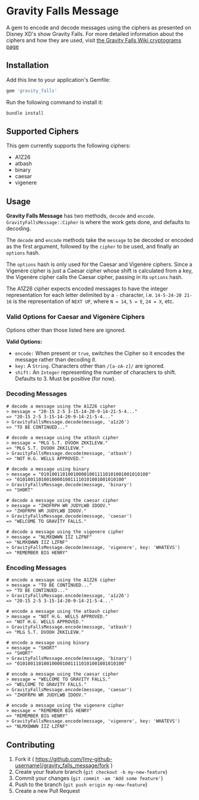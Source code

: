 # Gravity Falls Message

A gem to encode and decode messages using the ciphers as presented on Disney XD's show Gravity Falls. For more detailed information about the ciphers and how they are used, visit [the Gravity Falls Wiki cryptograms page](http://gravityfalls.wikia.com/wiki/List_of_cryptograms "Gravity Falls Wiki - List of cryptograms")

## Installation

Add this line to your application's Gemfile:

```ruby
gem 'gravity_falls'
```

Run the following command to install it:

```console
bundle install
```

## Supported Ciphers

This gem currently supports the following ciphers:

- A1Z26
- atbash
- binary
- caesar
- vigenere

## Usage

**Gravity Falls Message** has two methods, `decode` and `encode`. `GravityFallsMessage::Cipher` is where the work gets done, and defaults to decoding.

The `decode` and `encode` methods take the `message` to be decoded or encoded as the first argument, followed by the `cipher` to be used, and finally an `options` hash.

The `options` hash is only used for the Caesar and Vigenère ciphers. Since a Vigenère cipher is just a Caesar cipher whose shift is calculated from a key, the Vigenère cipher calls the Caesar cipher, passing in its `options` hash.

The A1Z26 cipher expects encoded messages to have the integer representation for each letter delimited by a `-` character, i.e. `14-5-24-20 21-16` is the representation of `NEXT UP`, where `N = 14`, `5 = E`, `24 = X`, etc.

### Valid Options for Caesar and Vigenère Ciphers

Options other than those listed here are ignored.

**Valid Options:**

- `encode:` When present or `true`, switches the Cipher so it encodes the message rather than decoding it.
- `key:` A `String`. Characters other than `/[a-zA-z]/` are ignored.
- `shift:` An `Integer` representing the number of characters to shift. Defaults to 3. Must be positive (for now). 

### Decoding Messages

```console
# decode a message using the A1Z26 cipher
> message = "20-15 2-5 3-15-14-20-9-14-21-5-4..."
=> "20-15 2-5 3-15-14-20-9-14-21-5-4..."
> GravityFallsMessage.decode(message, 'a1z26')
=> "TO BE CONTINUED..."

# decode a message using the atbash cipher
> message = "MLG S.T. DVOOH ZKKILEVW."
=> "MLG S.T. DVOOH ZKKILEVW."
> GravityFallsMessage.decode(message, 'atbash')
=> "NOT H.G. WELLS APPROVED."

# decode a message using binary
> message = "0101001101001000010011110101001001010100"
=> "0101001101001000010011110101001001010100"
> GravityFallsMessage.decode(message, 'binary')
=> "SHORT"

# decode a message using the caesar cipher
> message = "ZHOFRPH WR JUDYLWB IDOOV."
=> "ZHOFRPH WR JUDYLWB IDOOV."
> GravityFallsMessage.decode(message, 'caesar')
=> "WELCOME TO GRAVITY FALLS."

# decode a message using the vigenere cipher
> message = "NLMXQWWN IIZ LZFNF"
=> "NLMXQWWN IIZ LZFNF"
> GravityFallsMessage.decode(message, 'vigenere', key: 'WHATEVS')
=> "REMEMBER BIG HENRY"
```

### Encoding Messages

```console
# encode a message using the A1Z26 cipher
> message = "TO BE CONTINUED..."
=> "TO BE CONTINUED..."
> GravityFallsMessage.encode(message, 'a1z26')
=> "20-15 2-5 3-15-14-20-9-14-21-5-4..."

# encode a message using the atbash cipher
> message = "NOT H.G. WELLS APPROVED."
=> "NOT H.G. WELLS APPROVED."
> GravityFallsMessage.encode(message, 'atbash')
=> "MLG S.T. DVOOH ZKKILEVW."

# encode a message using binary
> message = "SHORT"
=> "SHORT"
> GravityFallsMessage.encode(message, 'binary')
=> "0101001101001000010011110101001001010100"

# encode a message using the caesar cipher
> message = "WELCOME TO GRAVITY FALLS."
=> "WELCOME TO GRAVITY FALLS."
> GravityFallsMessage.encode(message, 'caesar')
=> "ZHOFRPH WR JUDYLWB IDOOV."

# encode a message using the vigenere cipher
> message = "REMEMBER BIG HENRY"
=> "REMEMBER BIG HENRY"
> GravityFallsMessage.encode(message, 'vigenere', key: 'WHATEVS')
=> "NLMXQWWN IIZ LZFNF"
```

## Contributing

1. Fork it ( https://github.com/[my-github-username]/gravity_falls_message/fork )
2. Create your feature branch (`git checkout -b my-new-feature`)
3. Commit your changes (`git commit -am 'Add some feature'`)
4. Push to the branch (`git push origin my-new-feature`)
5. Create a new Pull Request
